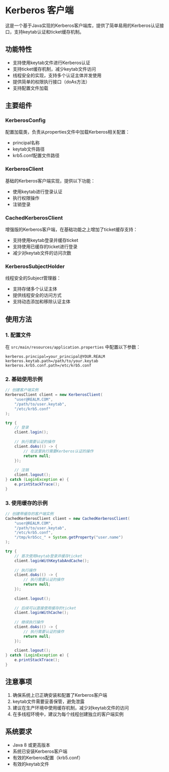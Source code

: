 # Kerberos 客户端

这是一个基于Java实现的Kerberos客户端库，提供了简单易用的Kerberos认证接口，支持keytab认证和ticket缓存机制。

## 功能特性

- 支持使用keytab文件进行Kerberos认证
- 支持ticket缓存机制，减少keytab文件访问
- 线程安全的实现，支持多个认证主体并发使用
- 提供简单的权限执行接口（doAs方法）
- 支持配置文件加载

## 主要组件

### KerberosConfig

配置加载类，负责从properties文件中加载Kerberos相关配置：
- principal名称
- keytab文件路径
- krb5.conf配置文件路径

### KerberosClient

基础的Kerberos客户端实现，提供以下功能：
- 使用keytab进行登录认证
- 执行权限操作
- 注销登录

### CachedKerberosClient

增强版的Kerberos客户端，在基础功能之上增加了ticket缓存支持：
- 支持使用keytab登录并缓存ticket
- 支持使用已缓存的ticket进行登录
- 减少对keytab文件的访问次数

### KerberosSubjectHolder

线程安全的Subject管理器：
- 支持存储多个认证主体
- 提供线程安全的访问方式
- 支持动态添加和移除认证主体

## 使用方法

### 1. 配置文件

在 `src/main/resources/application.properties` 中配置以下参数：

```properties
kerberos.principal=your_principal@YOUR.REALM
kerberos.keytab.path=/path/to/your.keytab
kerberos.krb5.conf.path=/etc/krb5.conf
```

### 2. 基础使用示例

```java
// 创建客户端实例
KerberosClient client = new KerberosClient(
    "user@REALM.COM",
    "/path/to/user.keytab",
    "/etc/krb5.conf"
);

try {
    // 登录
    client.login();
    
    // 执行需要认证的操作
    client.doAs(() -> {
        // 在这里执行需要Kerberos认证的操作
        return null;
    });
    
    // 注销
    client.logout();
} catch (LoginException e) {
    e.printStackTrace();
}
```

### 3. 使用缓存的示例

```java
// 创建带缓存的客户端实例
CachedKerberosClient client = new CachedKerberosClient(
    "user@REALM.COM",
    "/path/to/user.keytab",
    "/etc/krb5.conf",
    "/tmp/krb5cc_" + System.getProperty("user.name")
);

try {
    // 首次使用keytab登录并缓存ticket
    client.loginWithKeytabAndCache();
    
    // 执行操作
    client.doAs(() -> {
        // 执行需要认证的操作
        return null;
    });
    
    client.logout();
    
    // 后续可以直接使用缓存的ticket
    client.loginWithCache();
    
    // 继续执行操作
    client.doAs(() -> {
        // 执行需要认证的操作
        return null;
    });
    
    client.logout();
} catch (LoginException e) {
    e.printStackTrace();
}
```

## 注意事项

1. 确保系统上已正确安装和配置了Kerberos客户端
2. keytab文件需要妥善保管，避免泄露
3. 建议在生产环境中使用缓存机制，减少对keytab文件的访问
4. 在多线程环境中，建议为每个线程创建独立的客户端实例

## 系统要求

- Java 8 或更高版本
- 系统已安装Kerberos客户端
- 有效的Kerberos配置（krb5.conf）
- 有效的keytab文件 